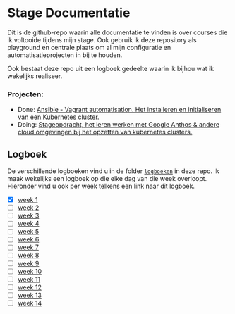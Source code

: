 # Stage Documentatie

Dit is de github-repo waarin alle documentatie te vinden is over courses die ik voltooide tijdens mijn stage. Ook gebruik ik deze repository als playground en centrale plaats om al mijn configuratie en automatisatieprojecten in bij te houden. 

Ook bestaat deze repo uit een logboek gedeelte waarin ik bijhou wat ik wekelijks realiseer.

### Projecten:

- Done: [Ansible - Vagrant automatisation. Het installeren en initialiseren van een Kubernetes cluster.](https://github.com/Vic-Rottiers/stage-documentatie/tree/main/k8s/ansible-skeleton%20-%20local-testenvironment)
- Doing: [Stageopdracht, het leren werken met Google Anthos & andere cloud omgevingen bij het opzetten van kubernetes clusters.](https://github.com/Vic-Rottiers/stage-documentatie/blob/main/Stageopdracht.md)

## Logboek

De verschillende logboeken vind u in de folder [`logboeken`](https://github.com/Vic-Rottiers/stage-documentatie/tree/main/logboeken) in deze repo. Ik maak wekelijks een logboek op die elke dag van die week overloopt. Hieronder vind u ook per week telkens een link naar dit logboek.

- [x] [week 1](https://github.com/Vic-Rottiers/stage-documentatie/blob/main/logboeken/week1.md)
- [ ] [week 2](https://github.com/Vic-Rottiers/stage-documentatie/blob/main/logboeken/week2.md)
- [ ] [week 3](https://github.com/Vic-Rottiers/stage-documentatie/blob/main/logboeken/week3.md)
- [ ] [week 4](https://github.com/Vic-Rottiers/stage-documentatie/blob/main/logboeken/week4.md)
- [ ] [week 5](https://github.com/Vic-Rottiers/stage-documentatie/blob/main/logboeken/week5.md)
- [ ] [week 6](https://github.com/Vic-Rottiers/stage-documentatie/blob/main/logboeken/week6.md)
- [ ] [week 7](https://github.com/Vic-Rottiers/stage-documentatie/blob/main/logboeken/week7.md)
- [ ] [week 8](https://github.com/Vic-Rottiers/stage-documentatie/blob/main/logboeken/week8.md)
- [ ] [week 9](https://github.com/Vic-Rottiers/stage-documentatie/blob/main/logboeken/week9.md)
- [ ] [week 10](https://github.com/Vic-Rottiers/stage-documentatie/blob/main/logboeken/week10.md)
- [ ] [week 11](https://github.com/Vic-Rottiers/stage-documentatie/blob/main/logboeken/week11.md)
- [ ] [week 12](https://github.com/Vic-Rottiers/stage-documentatie/blob/main/logboeken/week12.md)
- [ ] [week 13](https://github.com/Vic-Rottiers/stage-documentatie/blob/main/logboeken/week13.md)
- [ ] [week 14](https://github.com/Vic-Rottiers/stage-documentatie/blob/main/logboeken/week14.md)
